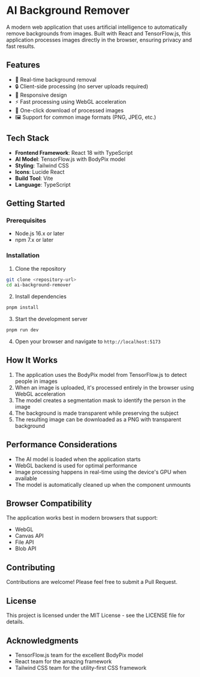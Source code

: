# AI Background Remover

A modern web application that uses artificial intelligence to automatically remove backgrounds from images. Built with React and TensorFlow.js, this application processes images directly in the browser, ensuring privacy and fast results.

## Features

- 🎯 Real-time background removal
- 🔒 Client-side processing (no server uploads required)
- 📱 Responsive design
- ⚡ Fast processing using WebGL acceleration
- 💾 One-click download of processed images
- 🖼️ Support for common image formats (PNG, JPEG, etc.)

## Tech Stack

- **Frontend Framework**: React 18 with TypeScript
- **AI Model**: TensorFlow.js with BodyPix model
- **Styling**: Tailwind CSS
- **Icons**: Lucide React
- **Build Tool**: Vite
- **Language**: TypeScript

## Getting Started

### Prerequisites

- Node.js 16.x or later
- npm 7.x or later

### Installation

1. Clone the repository

```bash
git clone <repository-url>
cd ai-background-remover
```

2. Install dependencies

```bash
pnpm install
```

3. Start the development server

```bash
pnpm run dev
```

4. Open your browser and navigate to `http://localhost:5173`

## How It Works

1. The application uses the BodyPix model from TensorFlow.js to detect people in images
2. When an image is uploaded, it's processed entirely in the browser using WebGL acceleration
3. The model creates a segmentation mask to identify the person in the image
4. The background is made transparent while preserving the subject
5. The resulting image can be downloaded as a PNG with transparent background

## Performance Considerations

- The AI model is loaded when the application starts
- WebGL backend is used for optimal performance
- Image processing happens in real-time using the device's GPU when available
- The model is automatically cleaned up when the component unmounts

## Browser Compatibility

The application works best in modern browsers that support:

- WebGL
- Canvas API
- File API
- Blob API

## Contributing

Contributions are welcome! Please feel free to submit a Pull Request.

## License

This project is licensed under the MIT License - see the LICENSE file for details.

## Acknowledgments

- TensorFlow.js team for the excellent BodyPix model
- React team for the amazing framework
- Tailwind CSS team for the utility-first CSS framework
